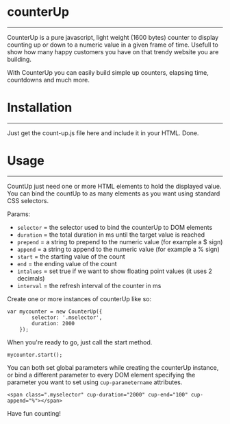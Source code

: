 # counterUp
---
CounterUp is a pure javascript, light weight (1600 bytes) counter to display counting up or down to a numeric value in a given frame of time. Usefull to show how many happy customers you have on that trendy website you are building.

With CounterUp you can easily build simple up counters, elapsing time, countdowns and much more.


# Installation
---

Just get the count-up.js file here and include it in your HTML. Done.


# Usage
---

CountUp just need one or more HTML elements to hold the displayed value. You can bind the countUp to as many elements as you want using standard CSS selectors.

Params:
- `selector` = the selector used to bind the counterUp to DOM elements
- `duration` = the total duration in ms until the target value is reached
- `prepend`  = a string to prepend to the numeric value (for example a $ sign)
- `append`   = a string to append to the numeric value (for example a % sign)
- `start`    = the starting value of the count
- `end`      = the ending value of the count
- `intalues` = set true if we want to show floating point values (it uses 2 decimals)
- `interval` = the refresh interval of the counter in ms

Create one or more instances of counterUp like so:

```
var mycounter = new CounterUp({
        selector: '.mselector',
        duration: 2000
    });
```

When you're ready to go, just call the start method.

`mycounter.start();`

You can both set global parameters while creating the counterUp instance, or bind a different parameter to every DOM element specifying the parameter you want to set using `cup-parametername` attributes.

`<span class=".myselector" cup-duration="2000" cup-end="100" cup-append="%"></span>`

Have fun counting!
